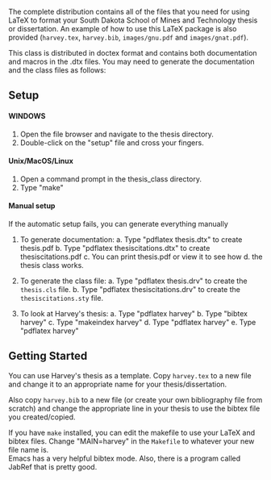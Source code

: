 

The complete distribution contains all of the files that you need for using LaTeX to format your South Dakota School of Mines and Technology thesis or dissertation.
An example of how to use this LaTeX package is also provided (<code>harvey.tex</code>, <code>harvey.bib</code>, <code>images/gnu.pdf</code> and <code>images/gnat.pdf</code>).

 This class is distributed in doctex format and contains both
 documentation and macros in the .dtx files.  You may need to generate
 the documentation and the class files as follows:

<H2>Setup</H2>
<H4>WINDOWS</H4>

1. Open the file browser and navigate to the thesis directory.
2. Double-click on the "setup" file and cross your fingers.

<H4>Unix/MacOS/Linux</H4>

1. Open a command prompt in the thesis_class directory.
2. Type "make"


<H4>Manual setup</H4>
If the automatic setup fails, you can generate everything manually

1. To generate documentation:
  a. Type "pdflatex thesis.dtx" to create thesis.pdf
  b. Type "pdflatex thesiscitations.dtx" to create thesiscitations.pdf
  c. You can print thesis.pdf or view it to see how
  d. the thesis class works.

2. To generate the class file:
   a. Type "pdflatex thesis.drv" to  create the <code>thesis.cls</code> file.
   b. Type "pdflatex thesiscitations.drv" to  create the <code>thesiscitations.sty</code> file.

3. To look at Harvey's thesis:
   a. Type "pdflatex harvey"
   b. Type "bibtex harvey"
   c. Type "makeindex harvey"
   d. Type "pdflatex harvey"
   e. Type "pdflatex harvey"

<H2>Getting Started</H2>

You can use Harvey's thesis as a template.  Copy <code>harvey.tex</code>
    to a new file and change it to an appropriate name for your thesis/dissertation.
    
Also copy <code>harvey.bib</code> to a new file (or create your own
    bibliography file from scratch) and change the appropriate
    line in your thesis to use the bibtex file you created/copied.
  
If you have <code>make</code> installed, you can edit the makefile to use your LaTeX and bibtex files.
Change "MAIN=harvey" in the <code>Makefile</code> to
whatever your new file name is.  
Emacs has a very helpful bibtex mode.  Also, there is a
program called JabRef that is pretty good.


   
